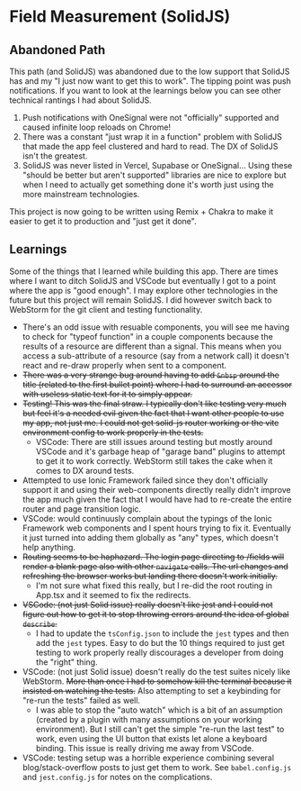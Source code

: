 # Field Measurement (SolidJS)

## Abandoned Path

This path (and SolidJS) was abandoned due to the low support that SolidJS has and my "I just now want to get this to work". The tipping point was push notifications. If you want to look at the learnings below you can see other technical rantings I had about SolidJS.

1. Push notifications with OneSignal were not "officially" supported and caused infinite loop reloads on Chrome!
2. There was a constant "just wrap it in a function" problem with SolidJS that made the app feel clustered and hard to read.  The DX of SolidJS isn't the greatest.
3. SolidJS was never listed in Vercel, Supabase or OneSignal... Using these "should be better but aren't supported" libraries are nice to explore but when I need to actually get something done it's worth just using the more mainstream technologies.

This project is now going to be written using Remix + Chakra to make it easier to get it to production and "just get it done".

## Learnings

Some of the things that I learned while building this app. There are times where I want to ditch SolidJS and VSCode but eventually I got to a point where the app is "good enough".  I may explore other technologies in the future but this project will remain SolidJS. I did however switch back to WebStorm for the git client and testing functionality.

- There's an odd issue with resuable components, you will see me having to check for "typeof function" in a couple components because the results of a resource are different than a signal. This means when you access a sub-attribute of a resource (say from a network call) it doesn't react and re-draw properly when sent to a component.
- ~~There was a very strange bug around having to add `&nbsp` around the title (related to the first bullet point) where I had to surround an accessor with useless static text for it to simply appear.~~
- ~~Testing! This was the final straw. I typically don't like testing very much but feel it's a needed evil given the fact that I want other people to use my app, not just me. I could not get solid-js router working or the vite environment config to work properly in the tests.~~
  - VSCode: There are still issues around testing but mostly around VSCode and it's garbage heap of "garage band" plugins to attempt to get it to work correctly. WebStorm still takes the cake when it comes to DX around tests.
- Attempted to use Ionic Framework failed since they don't officially support it and using their web-components directly really didn't improve the app much given the fact that I would have had to re-create the entire router and page transition logic.
- VSCode: would continuusly complain about the typings of the Ionic Framework web components and I spent hours trying to fix it. Eventually it just turned into adding them globally as "any" types, which doesn't help anything.
- ~~Routing seems to be haphazard. The login page directing to /fields will render a blank page also with other `navigate` calls. The url changes and refreshing the browser works but landing there doesn't work initially.~~
  - I'm not sure what fixed this really, but I re-did the root routing in App.tsx and it seemed to fix the redirects.
- ~~VSCode: (not just Solid issue) really doesn't like jest and I could not figure out how to get it to stop throwing errors around the idea of global `describe`.~~
  - I had to update the `tsConfig.json` to include the `jest` types and then add the `jest` types. Easy to do but the 10 things required to just get testing to work properly really discourages a developer from doing the "right" thing.
- VSCode: (not just Solid issue) doesn't really do the test suites nicely like WebStorm. ~~More than once I had to somehow kill the terminal because it insisted on watching the tests.~~ Also attempting to set a keybinding for "re-run the tests" failed as well.
  - I was able to stop the "auto watch" which is a bit of an assumption (created by a plugin with many assumptions on your working environment). But I still can't get the simple "re-run the last test" to work, even using the UI button that exists let alone a keyboard binding. This issue is really driving me away from VSCode.
- VSCode: testing setup was a horrible experience combining several blog/stack-overflow posts to just get them to work. See `babel.config.js` and `jest.config.js` for notes on the complications.

